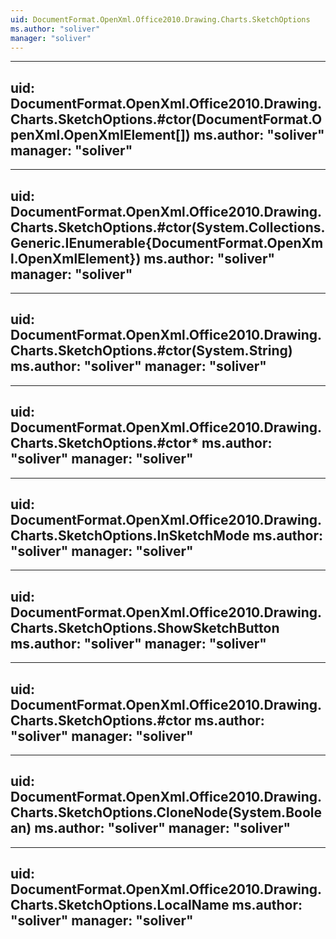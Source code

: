 ```yaml
---
uid: DocumentFormat.OpenXml.Office2010.Drawing.Charts.SketchOptions
ms.author: "soliver"
manager: "soliver"
---
```


---
uid: DocumentFormat.OpenXml.Office2010.Drawing.Charts.SketchOptions.#ctor(DocumentFormat.OpenXml.OpenXmlElement[])
ms.author: "soliver"
manager: "soliver"
---

---
uid: DocumentFormat.OpenXml.Office2010.Drawing.Charts.SketchOptions.#ctor(System.Collections.Generic.IEnumerable{DocumentFormat.OpenXml.OpenXmlElement})
ms.author: "soliver"
manager: "soliver"
---

---
uid: DocumentFormat.OpenXml.Office2010.Drawing.Charts.SketchOptions.#ctor(System.String)
ms.author: "soliver"
manager: "soliver"
---

---
uid: DocumentFormat.OpenXml.Office2010.Drawing.Charts.SketchOptions.#ctor*
ms.author: "soliver"
manager: "soliver"
---

---
uid: DocumentFormat.OpenXml.Office2010.Drawing.Charts.SketchOptions.InSketchMode
ms.author: "soliver"
manager: "soliver"
---

---
uid: DocumentFormat.OpenXml.Office2010.Drawing.Charts.SketchOptions.ShowSketchButton
ms.author: "soliver"
manager: "soliver"
---

---
uid: DocumentFormat.OpenXml.Office2010.Drawing.Charts.SketchOptions.#ctor
ms.author: "soliver"
manager: "soliver"
---

---
uid: DocumentFormat.OpenXml.Office2010.Drawing.Charts.SketchOptions.CloneNode(System.Boolean)
ms.author: "soliver"
manager: "soliver"
---

---
uid: DocumentFormat.OpenXml.Office2010.Drawing.Charts.SketchOptions.LocalName
ms.author: "soliver"
manager: "soliver"
---
